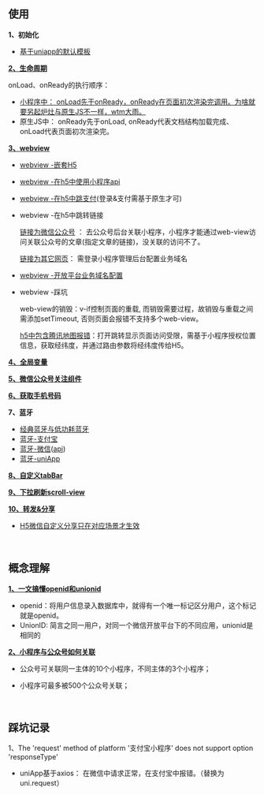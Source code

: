 ## 使用
**1、初始化**

* [基于uniapp的默认模板](https://github.com/yang1212/build-demo/tree/master/4%E3%80%81%E5%B0%8F%E7%A8%8B%E5%BA%8F/uniapp-demo)


**[2、生命周期](https://blog.csdn.net/qq_37291064/article/details/87913066)**

onLoad、onReady的执行顺序：

* [小程序中： onLoad先于onReady，onReady在页面初次渲染完调用。为啥就要另起炉灶与原生JS不一样，wtm大雨。](https://juejin.cn/post/6844903928400707591)
* 原生JS中： onReady先于onLoad, onReady代表文档结构加载完成、onLoad代表页面初次渲染完。

**[3、webview](https://uniapp.dcloud.net.cn/component/web-view.html#web-view)**

* [webview -嵌套H5](https://www.aliyue.net/10218.html)
* [webview -在h5中使用小程序api](https://juejin.cn/post/6844904061842653191)
* [webview -在h5中跳支付](https://developers.weixin.qq.com/community/develop/article/doc/0008e22ff80d088bcd9c8b42156c13)(登录&支付需基于原生才可)
* webview -在h5中跳转链接

    [链接为微信公众号](https://developers.weixin.qq.com/community/develop/doc/0002e28d800ab084efad2e5c158400)
    ： 去公众号后台关联小程序，小程序才能通过web-view访问关联公众号的文章(指定文章的链接)，没关联的访问不了。
  
    [链接为其它网页](https://www.abwuliu.com/news/99137.html)： 需登录小程序管理后台配置业务域名
    
* [webview -开放平台业务域名配置](https://www.abwuliu.com/news/99137.html)
* webview -踩坑

    web-view的销毁：v-if控制页面的重载, 而销毁需要过程，故销毁与重载之间需添加setTimeout, 否则页面会报错不支持多个web-view。

    [h5中包含腾讯地图报错](https://forum.alipay.com/mini-app/post/13701013)：打开跳转显示页面访问受限，需基于小程序授权位置信息，获取经纬度，并通过路由参数将经纬度传给H5。


**[4、全局变量](https://ask.dcloud.net.cn/article/35021)**

**[5、微信公众号关注组件](https://developers.weixin.qq.com/miniprogram/dev/component/official-account.html)**

**[6、获取手机号码](https://www.jianshu.com/p/9aceb1fcb3a0)**

**7、蓝牙**
* [经典蓝牙与低功耗蓝牙](https://zhuanlan.zhihu.com/p/149244010)
* [蓝牙-支付宝](https://opendocs.alipay.com/mini/api/bluetooth-intro)
* [蓝牙-微信](https://developers.weixin.qq.com/miniprogram/dev/framework/device/ble.html)([api](https://developers.weixin.qq.com/miniprogram/dev/api/device/bluetooth-ble/wx.writeBLECharacteristicValue.html))
* [蓝牙-uniApp](https://uniapp.dcloud.net.cn/api/system/bluetooth.html)

**[8、自定义tabBar](https://developers.weixin.qq.com/miniprogram/dev/framework/ability/custom-tabbar.html)**

**[9、下拉刷新scroll-view](https://blog.csdn.net/houruoyu3/article/details/112481762)**

**[10、转发&分享](https://developers.weixin.qq.com/miniprogram/dev/reference/api/Page.html#onShareAppMessage-Object-object)**
* [H5微信自定义分享只在对应场景才生效](https://developers.weixin.qq.com/community/develop/doc/00004c7ff500f8527f2d9656951800)

<br/>

## 概念理解
**[1、一文搞懂openid和unionid](https://cloud.tencent.com/developer/article/1708827)**
* openid：将用户信息录入数据库中，就得有一个唯一标记区分用户，这个标记就是openid。
* UnionID:  简言之同一用户，对同一个微信开放平台下的不同应用，unionid是相同的

**[2、小程序与公众号如何关联](https://juejin.cn/post/6993622759175618590)**

* 公众号可关联同一主体的10个小程序，不同主体的3个小程序；

* 小程序可最多被500个公众号关联；

<br/>


## 踩坑记录
1、The 'request' method of platform '支付宝小程序' does not support option 'responseType'
* uniApp基于axios： 在微信中请求正常，在支付宝中报错。（替换为uni.request）





